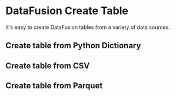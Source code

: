 # DataFusion Create Table

It's easy to create DataFusion tables from a variety of data sources.

## Create table from Python Dictionary



## Create table from CSV



## Create table from Parquet

